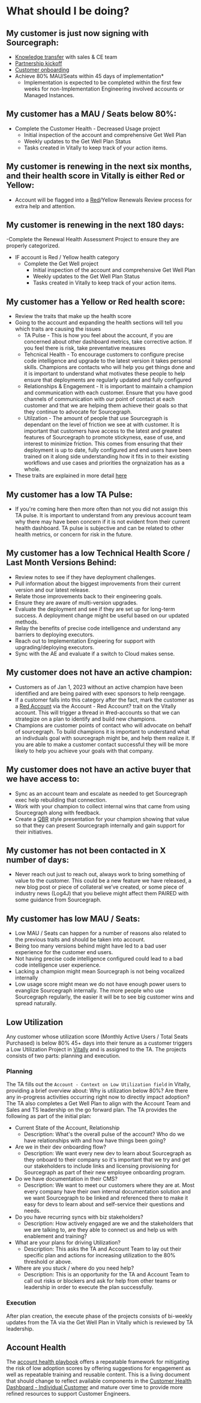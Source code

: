 # What should I be doing?

## My customer is just now signing with Sourcegraph:

- [Knowledge transfer](../team-culture/working-with-customers.md#post-sales-customer-touchpoints) with sales & CE team
- [Partnership kickoff](../team-culture/working-with-customers.md#post-sales-partnership-kickoff)
- [Customer onboarding](../team-culture/working-with-customers.md#user-onboarding)
- Achieve 80% MAU/Seats within 45 days of implementation\*
  - Implementation is expected to be completed within the first few weeks for non-Implementation Engineering involved accounts or Managed Instances.

## My customer has a MAU / Seats below 80%:

- Complete the Customer Health - Decreased Usage project
  - Initial inspection of the account and comprehensive Get Well Plan
  - Weekly updates to the Get Well Plan Status
  - Tasks created in Vitally to keep track of your action items.

## My customer is renewing in the next six months, and their health score in Vitally is either Red or Yellow:

- Account will be flagged into a [Red](../team-culture/working-with-customers.md#red-accounts)/Yellow Renewals Review process for extra help and attention.

## My customer is renewing in the next 180 days:

-Complete the Renewal Health Assessment Project to ensure they are properly categorized.

- IF account is Red / Yellow health category
  - Complete the Get Well project
    - Initial inspection of the account and comprehensive Get Well Plan
    - Weekly updates to the Get Well Plan Status
    - Tasks created in Vitally to keep track of your action items.

## My customer has a Yellow or Red health score:

- Review the traits that make up the health score
- Going to the account and expanding the health sections will tell you which traits are causing the issues
  - TA Pulse - This is how you feel about the account, if you are concerned about other dashboard metrics, take corrective action. If you feel there is risk, take preventative measures
  - Tehcnical Health - To encourage customers to configure precise code intelligence and upgrade to the latest version it takes personal skills. Champions are contacts who will help you get things done and it is important to understand what motivates these people to help ensure that deployments are regularly updated and fully configured
  - Relationships & Engagement - It is important to maintain a champion and communication with each customer. Ensure that you have good channels of communication with our point of contact at each customer and that we are helping them achieve their goals so that they continue to advocate for Sourcegraph.
  - Utilzation - The amount of people that use Sourcegraph is dependant on the level of friction we see at with customer. It is important that customers have access to the latest and greatest features of Sourcegraph to promote stickyness, ease of use, and interest to minimize friction. This comes from ensuring that their deployment is up to date, fully configured and end users have been trained on it along side understanding how it fits in to their existing workflows and use cases and priorities the orgnaization has as a whole.
- These traits are explained in more detail [here](../team-culture/working-with-customers.md#customer-health)

## My customer has a low TA Pulse:

- If you're coming here then more often than not you did not assign this TA pulse. It is important to understand from any previous account team why there may have been concern if it is not evident from their current health dashboard. TA pulse is subjective and can be related to other health metrics, or concern for risk in the future.

## My customer has a low Technical Health Score / Last Month Versions Behind:

- Review notes to see if they have deployment challenges.
- Pull information about the biggest improvements from their current version and our latest release.
- Relate those improvements back to their engineering goals.
- Ensure they are aware of multi-version upgrades.
- Evaluate the deployment and see if they are set up for long-term success. A deployment change might be useful based on our updated methods.
- Relay the benefits of precise code intelligence and understand any barriers to deploying executors.
- Reach out to Implementation Engieering for support with upgrading/deploying executors.
- Sync with the AE and evaluate if a switch to Cloud makes sense.

## My customer does not have an active champion:

- Customers as of Jan 1, 2023 without an active champion have been identified and are being paired with exec sponsors to help reengage.
- If a customer falls into this category after the fact, mark the customer as a [Red Account](../team-culture/working-with-customers.md#red-accounts) via the Account - Red Account? trait on the Vitally account. This will trigger a thread in #red-accounts so that we can strategize on a plan to identify and build new champions.
- Champions are customer points of contact who will advocate on behalf of sourcegraph. To build champions it is important to understand what an indivduals goal with sourcegraph might be, and help them realize it. If you are able to make a customer contact successful they will be more likely to help you achieve your goals with that company.

## My customer does not have an active buyer that we have access to:

- Sync as an account team and escalate as needed to get Sourcegraph exec help rebuilding that connection.
- Work with your champion to collect internal wins that came from using Sourcegraph along with feedback.
- Create a [QBR](../team-culture/working-with-customers.md#qbrs) style presentation for your champion showing that value so that they can present Sourcegraph internally and gain support for their initiatives.

## My customer has not been contacted in X number of days:

- Never reach out just to reach out, always work to bring something of value to the customer. This could be a new feature we have released, a new blog post or piece of collateral we’ve created, or some piece of industry news (Log4J) that you believe might affect them PAIRED with some guidance from Sourcegraph.

<!-- ## My customer has a low Usage Score:

- \*\* Usage Score is DAU/MAU, weighted based on customer tenure, along a scale from 0-100. Technical health score is calculated monthly on the first of the month, using data from the previous month. So we calculated scores on Dec 1 for the month of November. DAU is an average of the daily active users for the month of November. MAU is the total MAUs for the month of November.
- Usage Score is a direct reflection of how active the MAU’s are. You could have 100% MAU / Seats but if everyone only logged in once, your Usage Score would be low.
- Dig into the customer's day to day activies. Build out an org chart to identify all the teams using sourcegraph and what they specifically do in the engineering or. With this information you will be able to help understand where sourcegraph can help in achieveing their KPIs and help developers add Sourcegraph to their daily workflows
- This is more of a responsive approach (You can use Batch Changes to help with any migrations, do you have any migrations coming up? Vs. “We’re working through a project now where we need to upgrade our terraform packages across teams.”)
- Listen and advise. -->

## My customer has low MAU / Seats:

- Low MAU / Seats can happen for a number of reasons also related to the previous traits and should be taken into account.
- Being too many versions behind might have led to a bad user experience for the customer end users.
- Not having precise code intelligence configured could lead to a bad code intelligence user experience.
- Lacking a champion might mean Sourcegraph is not being vocalized internally
- Low usage score might mean we do not have enough power users to evanglize Sourcegraph internally. The more people who use Sourcegraph regularly, the easier it will be to see big customer wins and spread naturally.

## Low Utilization

Any customer whose utilization score (Monthly Active Users / Total Seats Purchased) is below 80% 45+ days into their tenure as a customer triggers a Low Utilization Project in [Vitally](https://sourcegraph.vitally.io/) and is assigned to the TA. The projects consists of two parts: planning and execution.

### Planning

The TA fills out the `Account - Context on Low Utilization field` in Vitally, providing a brief overview about: Why is utilization below 80%? Are there any in-progress activities occurring right now to directly impact adoption? The TA also completes a Get Well Plan to align with the Account Team and Sales and TS leadership on the go forward plan. The TA provides the following as part of the initial plan:

- Current State of the Account, Relationship
  - Description: What's the overall pulse of the account? Who do we have relationships with and how have things been going?
- Are we in their dev onboarding flow?
  - Description: We want every new dev to learn about Sourcegraph as they onboard to their company so it's important that we try and get our stakeholders to include links and licensing provisioning for Sourcegraph as part of their new employee onboarding program.
- Do we have documentation in their CMS?
  - Description: We want to meet our customers where they are at. Most every company have their own internal documentation solution and we want Sourcegraph to be linked and referenced there to make it easy for devs to learn about and self-service their questions and needs.
- Do you have recurring syncs with biz stakeholders?
  - Description: How actively engaged are we and the stakeholders that we are talking to, are they able to connect us and help us with enablement and training?
- What are your plans for driving Utilization?
  - Description: This asks the TA and Account Team to lay out their specific plan and actions for increasing utilization to the 80% threshold or above.
- Where are you stuck / where do you need help?
  - Description: This is an opportunity for the TA and Account Team to call out risks or blockers and ask for help from other teams or leadership in order to execute the plan successfully.

### Execution

After plan creation, the execute phase of the projects consists of bi-weekly updates from the TA via the Get Well Plan in Vitally which is reviewed by TA leadership.

## Account Health

The [account health playbook](https://docs.google.com/document/d/1YeuwtlplEkZEnmLMXZ1vKjJGImUZCIb1x4aCLXcNavc/edit) offers a repeatable framework for mitigating the risk of low adoption scores by offering suggestions for engagement as well as repeatable training and reusable content. This is a living document that should change to reflect available components in the [Customer Health Dashboard - Individual Customer](https://sourcegraph.looker.com/dashboards-next/194?Unique+Server+ID=Eventbrite) and mature over time to provide more refined resources to support Customer Engineers.

